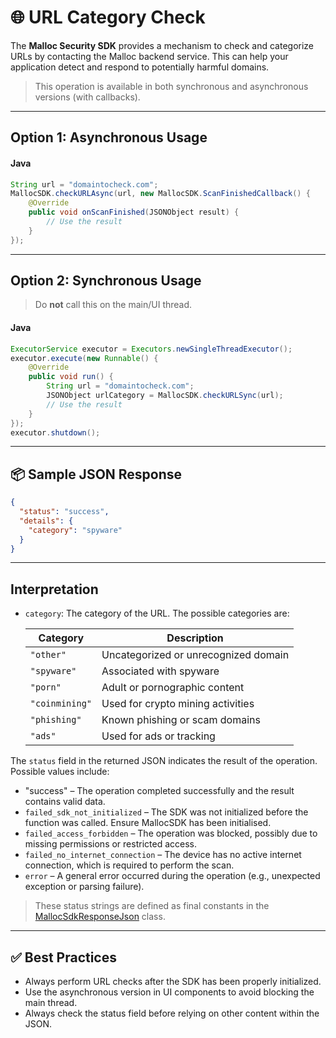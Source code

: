 # 🌐 URL Category Check

The **Malloc Security SDK** provides a mechanism to check and categorize URLs by contacting the Malloc backend service. This can help your application detect and respond to potentially harmful domains.

> This operation is available in both synchronous and asynchronous versions (with callbacks).

---

## Option 1: Asynchronous Usage

#### Java
```java
String url = "domaintocheck.com";
MallocSDK.checkURLAsync(url, new MallocSDK.ScanFinishedCallback() {
    @Override
    public void onScanFinished(JSONObject result) {
        // Use the result
    }
});
```

---

## Option 2: Synchronous Usage

> Do **not** call this on the main/UI thread.

#### Java
```java
ExecutorService executor = Executors.newSingleThreadExecutor();
executor.execute(new Runnable() {
    @Override
    public void run() {
        String url = "domaintocheck.com";
        JSONObject urlCategory = MallocSDK.checkURLSync(url);
        // Use the result
    }
});
executor.shutdown();
```

---

## 📦 Sample JSON Response

```json
{
  "status": "success",
  "details": {
    "category": "spyware"
  }
}
```

---

## Interpretation
- `category`: The category of the URL. The possible categories are:

    | Category      | Description                                |
    |---------------|--------------------------------------------|
    | `"other"`     | Uncategorized or unrecognized domain       |
    | `"spyware"`   | Associated with spyware                    |
    | `"porn"`      | Adult or pornographic content              |
    | `"coinmining"`| Used for crypto mining activities          |
    | `"phishing"`  | Known phishing or scam domains             |
    | `"ads"`       | Used for ads or tracking                   |

    
The `status` field in the returned JSON indicates the result of the operation. Possible values include:
* "success" – The operation completed successfully and the result contains valid data.
* `failed_sdk_not_initialized` – The SDK was not initialized before the function was called. Ensure MallocSDK has been initialised.
* `failed_access_forbidden` – The operation was blocked, possibly due to missing permissions or restricted access.
* `failed_no_internet_connection` – The device has no active internet connection, which is required to perform the scan.
* `error` – A general error occurred during the operation (e.g., unexpected exception or parsing failure).

> These status strings are defined as final constants in the [MallocSdkResponseJson](./mallocSdkResponseJson.md) class.

---

## ✅ Best Practices

- Always perform URL checks after the SDK has been properly initialized.
- Use the asynchronous version in UI components to avoid blocking the main thread.
- Always check the status field before relying on other content within the JSON.

  
